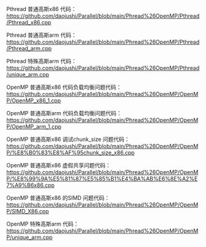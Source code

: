 Pthread 普通高斯x86 代码：https://github.com/daojushi/Parallel/blob/main/Phread%26OpenMP/Pthread/Pthread_x86.cpp

Pthread 普通高斯arm 代码：https://github.com/daojushi/Parallel/blob/main/Phread%26OpenMP/Pthread/Pthread_arm.cpp

Pthread 特殊高斯arm 代码：https://github.com/daojushi/Parallel/blob/main/Phread%26OpenMP/Pthread/unique_arm.cpp

OpenMP 普通高斯x86 代码负载均衡问题代码：https://github.com/daojushi/Parallel/blob/main/Phread%26OpenMP/OpenMP/OpenMP_x86_1.cpp

OpenMP 普通高斯arm 代码负载均衡问题代码：https://github.com/daojushi/Parallel/blob/main/Phread%26OpenMP/OpenMP/OpenMP_arm_1.cpp

OpenMP 普通高斯x86 调试chunk_size 问题代码：https://github.com/daojushi/Parallel/blob/main/Phread%26OpenMP/OpenMP/%E8%B0%83%E8%AF%95chunk_size_x86.cpp

OpenMP 普通高斯x86 虚假共享问题代码：https://github.com/daojushi/Parallel/blob/main/Phread%26OpenMP/OpenMP/%E8%99%9A%E5%81%87%E5%85%B1%E4%BA%AB%E6%8E%A2%E7%A9%B6x86.cpp

OpenMP 普通高斯x86 的SIMD 问题代码：https://github.com/daojushi/Parallel/blob/main/Phread%26OpenMP/OpenMP/SIMD_X86.cpp

OpenMP 特殊高斯arm 代码：https://github.com/daojushi/Parallel/blob/main/Phread%26OpenMP/OpenMP/unique_arm.cpp
